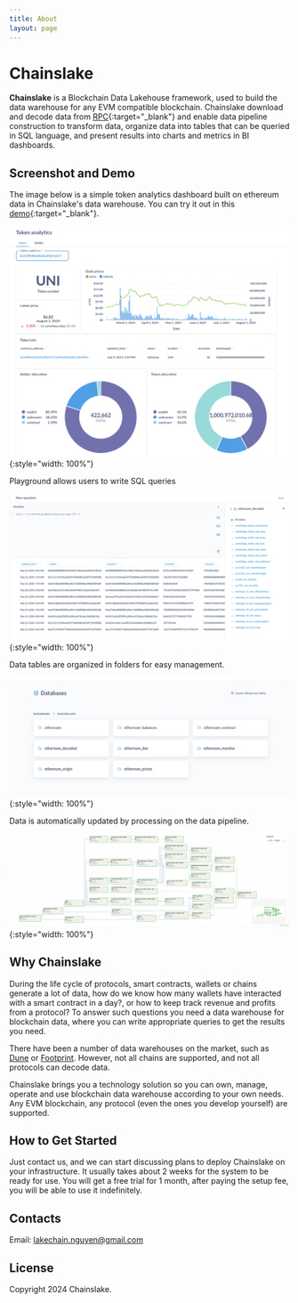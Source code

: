 ```yaml
---
title: About
layout: page
---
```


# Chainslake

**Chainslake** is a Blockchain Data Lakehouse framework, used to build the data warehouse for any EVM compatible blockchain. Chainslake download and decode data from [RPC](https://ethereum.org/vi/developers/docs/apis/json-rpc/){:target="_blank"} and enable data pipeline construction to transform data, organize data into tables that can be queried in SQL language, and present results into charts and metrics in BI dashboards.

## Screenshot and Demo

The image below is a simple token analytics dashboard built on ethereum data in Chainslake's data warehouse. You can try it out in this [demo](https://metabase.chainslake.io/public/dashboard/db6301d1-9043-43fe-9c3e-ad2729d9b28e){:target="_blank"}.

![Data analyst](/assets/images/pages/data-analyst.png){:style="width: 100%"}

Playground allows users to write SQL queries

![Query playground](/assets/images/pages/query-playground.png){:style="width: 100%"}

Data tables are organized in folders for easy management.

![Data catalog](/assets/images/pages/data-catalog.png){:style="width: 100%"}

Data is automatically updated by processing on the data pipeline.

![Data pipeline](/assets/images/pages/data-pipeline.png){:style="width: 100%"}

## Why Chainslake

During the life cycle of protocols, smart contracts, wallets or chains generate a lot of data, how do we know how many wallets have interacted with a smart contract in a day?, or how to keep track revenue and profits from a protocol? To answer such questions you need a data warehouse for blockchain data, where you can write appropriate queries to get the results you need.

There have been a number of data warehouses on the market, such as [Dune](https://dune.com/) or [Footprint](https://www.footprint.network/). However, not all chains are supported, and not all protocols can decode data.

Chainslake brings you a technology solution so you can own, manage, operate and use blockchain data warehouse according to your own needs. Any EVM blockchain, any protocol (even the ones you develop yourself) are supported.

## How to Get Started

Just contact us, and we can start discussing plans to deploy Chainslake on your infrastructure. It usually takes about 2 weeks for the system to be ready for use. You will get a free trial for 1 month, after paying the setup fee, you will be able to use it indefinitely.

## Contacts

Email: [lakechain.nguyen@gmail.com](mailto:lakechain.nguyen@gmail.com)

## License

Copyright 2024 Chainslake.
